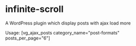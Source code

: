# infinite-scroll
A WordPress plugin which display posts with ajax load more

Usage: [vg_ajax_posts category_name="post-formats" posts_per_page="6"]
